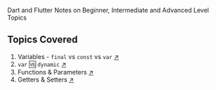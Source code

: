 <!--
This README describes the package. If you publish this package to pub.dev,
this README's contents appear on the landing page for your package.

For information about how to write a good package README, see the guide for
[writing package pages](https://dart.dev/guides/libraries/writing-package-pages).

For general information about developing packages, see the Dart guide for
[creating packages](https://dart.dev/guides/libraries/create-library-packages)
and the Flutter guide for
[developing packages and plugins](https://flutter.dev/developing-packages).
-->

Dart and Flutter Notes on Beginner, Intermediate and Advanced Level Topics

## Topics Covered

1. Variables - `final` vs `const` vs `var` [↗](lib/src/final_const_var.dart)
2. `var` 🆚 `dynamic` [↗](lib/src/var_vs_dynamic.dart)
3. Functions & Parameters [↗](lib/src/functions/functions_and_parameters.dart)
4. Getters & Setters [↗](lib/src/OOPS/getters_setters.dart)
